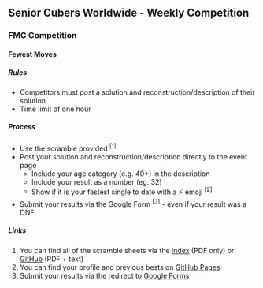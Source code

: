 ## Senior Cubers Worldwide - Weekly Competition

### FMC Competition

#### Fewest Moves

##### Rules

- Competitors must post a solution and reconstruction/description of their solution
- Time limit of one hour

##### Process

- Use the scramble provided <sup>[1]</sup>
- Post your solution and reconstruction/description directly to the event page
  - Include your age category (e.g. 40+) in the description
  - Include your result as a number (eg. 32)
  - Show if it is your fastest single to date with a ⚡ emoji <sup>[2]</sup>
- Submit your results via the Google Form <sup>[3]</sup> - even if your result was a DNF

##### Links

1. You can find all of the scramble sheets via the [index](scrambles/README.md) (PDF only) or [GitHub](https://github.com/Logiqx/scw-comp/tree/master/docs/scrambles) (PDF + text)
2. You can find your profile and previous bests on [GitHub Pages](../results/README.md)
3. Submit your results via the redirect to [Google Forms](../submit.html)


<!-- Global site tag (gtag.js) - Google Analytics -->

<script async src="https://www.googletagmanager.com/gtag/js?id=UA-86348435-3"></script>
<script>window.dataLayer = window.dataLayer || []; function gtag() {dataLayer.push(arguments);} gtag('js', new Date()); gtag('config', 'UA-86348435-3');</script>
